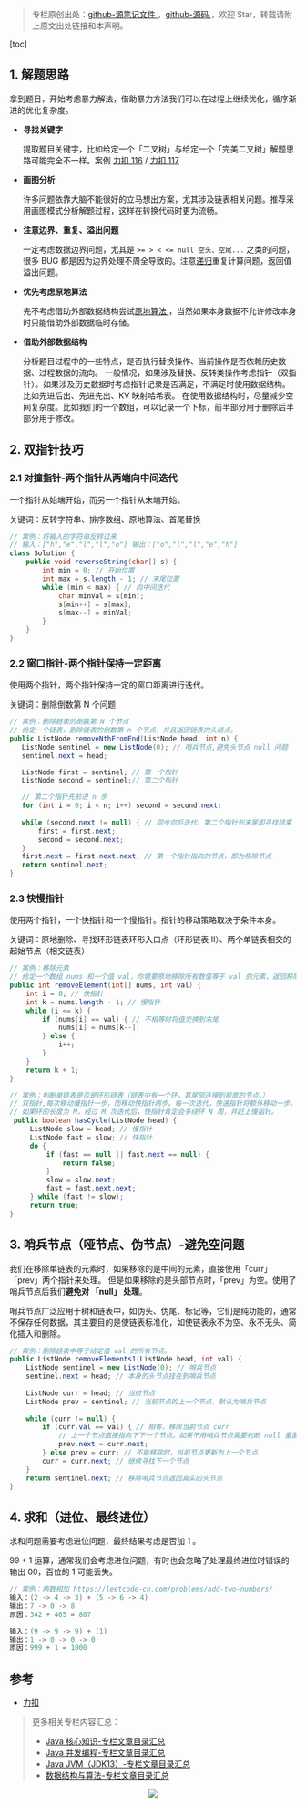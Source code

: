 > 专栏原创出处：[github-源笔记文件 ](https://github.com/GourdErwa/review-notes) ，[github-源码 ](https://github.com/GourdErwa/leetcode)，欢迎 Star，转载请附上原文出处链接和本声明。

[toc]
## 1. 解题思路
拿到题目，开始考虑暴力解法，借助暴力方法我们可以在过程上继续优化，循序渐进的优化复杂度。

- **寻找关键字**

    提取题目关键字，比如给定一个「二叉树」与给定一个「完美二叉树」解题思路可能完全不一样。案例 [力扣 116](https://leetcode-cn.com/problems/populating-next-right-pointers-in-each-node) / [力扣 117](https://leetcode-cn.com/problems/populating-next-right-pointers-in-each-node-ii/)
    
- **画图分析**

    许多问题依靠大脑不能很好的立马想出方案，尤其涉及链表相关问题。推荐采用画图模式分析解题过程，这样在转换代码时更为流畅。

- **注意边界、重复、溢出问题**

    一定考虑数据边界问题，尤其是 `>= > < <= null 空头、空尾...` 之类的问题，很多 BUG 都是因为边界处理不周全导致的。注意[递归]((https://gourderwa.blog.csdn.net/article/details/104438504))重复计算问题，返回值溢出问题。  
      
- **优先考虑原地算法**

    先不考虑借助外部数据结构尝试[原地算法 ](https://baike.baidu.com/item/%E5%8E%9F%E5%9C%B0%E7%AE%97%E6%B3%95
)，当然如果本身数据不允许修改本身时只能借助外部数据临时存储。

- **借助外部数据结构**

    分析题目过程中的一些特点，是否执行替换操作、当前操作是否依赖历史数据、过程数据的流向。
    一般情况，如果涉及替换、反转类操作考虑指针（双指针）。如果涉及历史数据时考虑指针记录是否满足，不满足时使用数据结构。比如先进后出、先进先出、KV 映射哈希表。
    在使用数据结构时，尽量减少空间复杂度。比如我们的一个数组，可以记录一个下标，前半部分用于删除后半部分用于修改。

## 2. 双指针技巧
### 2.1 对撞指针-两个指针从两端向中间迭代
一个指针从始端开始，而另一个指针从末端开始。

关键词：反转字符串、排序数组、原地算法、首尾替换

```java
// 案例：将输入的字符串反转过来
// 输入：["h","e","l","l","o"] 输出：["o","l","l","e","h"]
class Solution {
    public void reverseString(char[] s) {
        int min = 0; // 开始位置
        int max = s.length - 1; // 末尾位置
        while (min < max) { // 向中间迭代
            char minVal = s[min];
            s[min++] = s[max];
            s[max--] = minVal;
        }
    }
}
```
### 2.2 窗口指针-两个指针保持一定距离
使用两个指针，两个指针保持一定的窗口距离进行迭代。

关键词：删除倒数第 N 个问题

```java
// 案例：删除链表的倒数第 N 个节点
// 给定一个链表，删除链表的倒数第 n 个节点，并且返回链表的头结点。
public ListNode removeNthFromEnd(ListNode head, int n) {
   ListNode sentinel = new ListNode(0); // 哨兵节点,避免头节点 null 问题
   sentinel.next = head;

   ListNode first = sentinel; // 第一个指针
   ListNode second = sentinel;// 第二个指针

   // 第二个指针先前进 n 步
   for (int i = 0; i < n; i++) second = second.next;
   
   while (second.next != null) { // 同步向后迭代，第二个指针到末尾即寻找结束
       first = first.next;
       second = second.next;
   }
   first.next = first.next.next; // 第一个指针指向的节点，即为移除节点
   return sentinel.next;
}
```

### 2.3 快慢指针
使用两个指针，一个快指针和一个慢指针。指针的移动策略取决于条件本身。

关键词：原地删除、寻找环形链表环形入口点（环形链表 II）、两个单链表相交的起始节点（相交链表）

```java
// 案例：移除元素
// 给定一个数组 nums 和一个值 val，你需要原地移除所有数值等于 val 的元素，返回移除后数组的新长度。
public int removeElement(int[] nums, int val) {
    int i = 0; // 快指针
    int k = nums.length - 1; // 慢指针
    while (i <= k) {
        if (nums[i] == val) { // 不相等时将值交换到末尾
            nums[i] = nums[k--];
        } else {
            i++;
        }
    }
    return k + 1;
}

// 案例：判断单链表是否是环形链表（链表中有一个环，其尾部连接到前面的节点。）
// 双指针,每次移动慢指针一步，而移动快指针两步。每一次迭代，快速指针将额外移动一步。
// 如果环的长度为 M，经过 M 次迭代后，快指针肯定会多绕环 N 周，并赶上慢指针。
 public boolean hasCycle(ListNode head) {
     ListNode slow = head; // 慢指针
     ListNode fast = slow; // 快指针
     do {
         if (fast == null || fast.next == null) {
             return false;
         }
         slow = slow.next;
         fast = fast.next.next;
     } while (fast != slow);
     return true;
}
```
## 3. 哨兵节点（哑节点、伪节点）-避免空问题
我们在移除单链表的元素时，如果移除的是中间的元素，直接使用「curr」「prev」两个指针来处理。
但是如果移除的是头部节点时，「prev」为空。使用了哨兵节点后我们**避免对 「null」 处理**。

哨兵节点广泛应用于树和链表中，如伪头、伪尾、标记等，它们是纯功能的，通常不保存任何数据，其主要目的是使链表标准化，如使链表永不为空、永不无头、简化插入和删除。

```java
// 案例：删除链表中等于给定值 val 的所有节点。
public ListNode removeElements1(ListNode head, int val) {
    ListNode sentinel = new ListNode(0); // 哨兵节点
    sentinel.next = head; // 本身的头节点挂在到哨兵节点
    
    ListNode curr = head; // 当前节点
    ListNode prev = sentinel; // 当前节点的上一个节点，默认为哨兵节点
    
    while (curr != null) {
        if (curr.val == val) { // 相等，移除当前节点 curr
            // 上一个节点直接指向下下一个节点。如果不用哨兵节点需要判断 null 重置头节点
            prev.next = curr.next; 
        } else prev = curr; // 不能移除时，当前节点更新为上一个节点
        curr = curr.next; // 继续寻找下一个节点
    }
    return sentinel.next; // 移除哨兵节点返回真实的头节点
}
```

## 4. 求和（进位、最终进位）
求和问题需要考虑进位问题，最终结果考虑是否加 1 。

$99 + 1$ 运算，通常我们会考虑进位问题，有时也会忽略了处理最终进位时错误的输出 00，百位的 1 可能丢失。
```java
// 案例：两数相加 https://leetcode-cn.com/problems/add-two-numbers/
输入：(2 -> 4 -> 3) + (5 -> 6 -> 4)
输出：7 -> 0 -> 8
原因：342 + 465 = 807

输入：(9 -> 9 -> 9) + (1)
输出：1 -> 0 -> 0 -> 0
原因：999 + 1 = 1000
```


## 参考
- [力扣 ](https://leetcode-cn.com/)

> 更多相关专栏内容汇总：
>- [Java 核心知识-专栏文章目录汇总 ](https://gourderwa.blog.csdn.net/article/details/104020339)
>- [Java 并发编程-专栏文章目录汇总 ](https://blog.csdn.net/xiaohulunb/article/details/103594468)
>- [Java JVM（JDK13）-专栏文章目录汇总 ](https://blog.csdn.net/xiaohulunb/article/details/103828570)
>- [数据结构与算法-专栏文章目录汇总 ](https://blog.csdn.net/xiaohulunb/article/details/104368031)

<div align="center">
    <img src="https://blog-review-notes.oss-cn-beijing.aliyuncs.com/gourderwa.footer.jpeg">
</div>